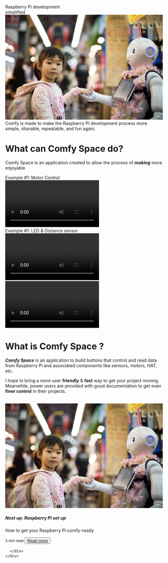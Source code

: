 

<div class = "title"> Raspberry Pi development</div>
<div class = "underline"> simplified </div>
<img src="demo/test.jpg">

<div class="text">
Comfy is made to make the Raspberry Pi development process more simple, sharable, repeatable, and fun again.
</div>

# What can Comfy Space do?

Comfy Space is an application created to allow the process of ***making*** more enjoyable<br>

Example #1: Motor Control<br>
<video width = "300" controls><source src="assets/robotWithWheelsDemo.MP4"></video><br>
Example #1: LED & Distance sensor<br>
<video width = "300" controls><source src="assets/LEDdemo.MP4"></video>
<video width = "300" controls><source src="assets/distanceSensorDemo.MP4"></video>

# What is Comfy Space ?

***Comfy Space*** is an application to build buttons that control and read data from Raspberry Pi and associated components like sensors, motors, HAT, etc.

I hope to bring a more user **friendly** & **fast** way to get your project moving. Meanwhile, power users are provided with good documentation to get even **finer control** in their projects.

<br>

<div class="card mb-3" style="max-width: 540px;">
  <div class="row g-0">
    <div class="col-md-4">
      <img src="demo/test.jpg" class ="card-img" alt="...">
    </div>
    <div class="col-md-8">
      <div class="card-body">
        <h5 class="card-title">Next up: Raspberry Pi set up</h5>
        <p class="card-text">How to get your Raspberry Pi comfy-ready</p>
        <p class="card-text"><small class="text-muted">3 min read</small>
        <button type="button" class="btn" >
        <div class="button-text"><a href="#/raspberryPiSetup">Read more</a></div></button></p>
        
      </div>
    </div>
  </div>
</div>